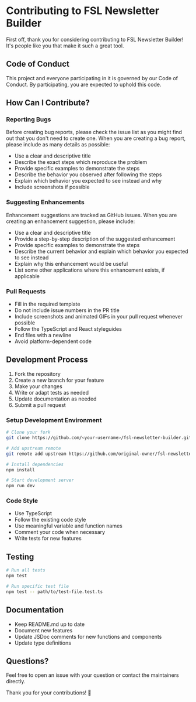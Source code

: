 # Contributing to FSL Newsletter Builder

First off, thank you for considering contributing to FSL Newsletter Builder! It's people like you that make it such a great tool.

## Code of Conduct

This project and everyone participating in it is governed by our Code of Conduct. By participating, you are expected to uphold this code.

## How Can I Contribute?

### Reporting Bugs

Before creating bug reports, please check the issue list as you might find out that you don't need to create one. When you are creating a bug report, please include as many details as possible:

* Use a clear and descriptive title
* Describe the exact steps which reproduce the problem
* Provide specific examples to demonstrate the steps
* Describe the behavior you observed after following the steps
* Explain which behavior you expected to see instead and why
* Include screenshots if possible

### Suggesting Enhancements

Enhancement suggestions are tracked as GitHub issues. When you are creating an enhancement suggestion, please include:

* Use a clear and descriptive title
* Provide a step-by-step description of the suggested enhancement
* Provide specific examples to demonstrate the steps
* Describe the current behavior and explain which behavior you expected to see instead
* Explain why this enhancement would be useful
* List some other applications where this enhancement exists, if applicable

### Pull Requests

* Fill in the required template
* Do not include issue numbers in the PR title
* Include screenshots and animated GIFs in your pull request whenever possible
* Follow the TypeScript and React styleguides
* End files with a newline
* Avoid platform-dependent code

## Development Process

1. Fork the repository
2. Create a new branch for your feature
3. Make your changes
4. Write or adapt tests as needed
5. Update documentation as needed
6. Submit a pull request

### Setup Development Environment

```bash
# Clone your fork
git clone https://github.com/<your-username>/fsl-newsletter-builder.git

# Add upstream remote
git remote add upstream https://github.com/original-owner/fsl-newsletter-builder.git

# Install dependencies
npm install

# Start development server
npm run dev
```

### Code Style

* Use TypeScript
* Follow the existing code style
* Use meaningful variable and function names
* Comment your code when necessary
* Write tests for new features

## Testing

```bash
# Run all tests
npm test

# Run specific test file
npm test -- path/to/test-file.test.ts
```

## Documentation

* Keep README.md up to date
* Document new features
* Update JSDoc comments for new functions and components
* Update type definitions

## Questions?

Feel free to open an issue with your question or contact the maintainers directly.

Thank you for your contributions! 🎉 